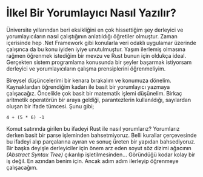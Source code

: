 # İlkel Bir Yorumlayıcı Nasıl Yazılır?

Üniversite yıllarından beri eksikliğini en çok hissettiğim şey derleyici ve yorumlayıcıların nasıl çalıştığının anlatıldığı öğretiler olmuştur. Zaman içerisinde hep .Net Framework gibi konularla veri odaklı uygulamar üzerinde çalışınca da bu konu iyiden iyiye unutulmuştur. Yaşım ilerlemiş olmasına rağmen öğrenmek istediğim bir mevzu ve Rust bunun için oldukça ideal. Gerçekten sistem programlama konusunda bir şeyler başarmak istiyorsam derleyici ve yorumlayıcıların çalışma prensiplerini öğrenmeliyim. 

Bireysel düşüncelerimi bir kenara bırakalım ve konumuza dönelim. Kaynaklardan öğrendiğim kadarı ile basit bir yorumlayıcı yazmaya çalışacağız. Öncelikle çok basit bir matematik işlemi düşünelim. Birkaç aritmetik operatörün bir araya geldiği, parantezlerin kullanıldığı, sayılardan oluşan bir ifade tümcesi. Şunu gibi;

```text
4 + (5 * 6) -1
``` 

Komut satırında girilen bu ifadeyi Rust ile nasıl yorumlarız? Yorumlarız derken basit bir parse işleminden bahsetmiyoruz. Belli kurallar çerçevesinde bu ifadeyi alıp parçalarına ayıran ve sonuç üreten bir yapıdan bahsediyoruz. Bir başka deyişle derleyiciler için önem arz eden soyut söz dizimi ağacının _(Abstract Syntax Tree)_ çıkarılıp işletilmesinden... Göründüğü kodar kolay bir iş değil. En azından benim için. Ancak adım adım ilerleyip öğrenmeye çalışacağım.

